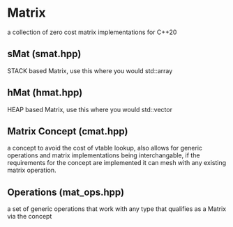# Matrix 
a collection of zero cost matrix implementations for C++20

## sMat (smat.hpp)
STACK based Matrix, use this where you would std::array

## hMat (hmat.hpp)
HEAP based Matrix, use this where you would std::vector

## Matrix Concept (cmat.hpp)
a concept to avoid the cost of vtable lookup, also allows for generic operations and matrix implementations being interchangable, if the requirements for the concept are implemented it can mesh with any existing matrix operation.

## Operations (mat_ops.hpp)
a set of generic operations that work with any type that qualifies as a Matrix via the concept
